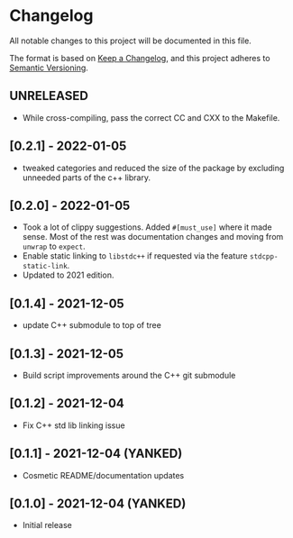 # Changelog

All notable changes to this project will be documented in this file.

The format is based on [Keep a Changelog](https://keepachangelog.com/en/1.0.0/),
and this project adheres to [Semantic Versioning](https://semver.org/spec/v2.0.0.html).

## UNRELEASED

- While cross-compiling, pass the correct CC and CXX to the Makefile.

## [0.2.1] - 2022-01-05

- tweaked categories and reduced the size of the package by excluding unneeded parts of the c++ library.

## [0.2.0] - 2022-01-05

- Took a lot of clippy suggestions. Added `#[must_use]` where it made sense.
  Most of the rest was documentation changes and moving from `unwrap` to `expect`.
- Enable static linking to `libstdc++` if requested via the feature `stdcpp-static-link`.
- Updated to 2021 edition.

## [0.1.4] - 2021-12-05

- update C++ submodule to top of tree

## [0.1.3] - 2021-12-05

- Build script improvements around the C++ git submodule

## [0.1.2] - 2021-12-04

- Fix C++ std lib linking issue

## [0.1.1] - 2021-12-04 (**YANKED**)

- Cosmetic README/documentation updates

## [0.1.0] - 2021-12-04 (**YANKED**)

- Initial release
